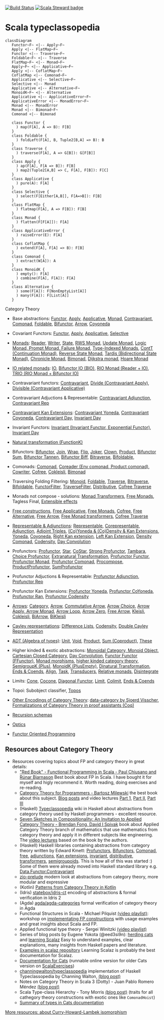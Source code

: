 [![Build Status](https://travis-ci.org/lemastero/scala_typeclassopedia.svg?branch=master)](https://travis-ci.org/lemastero/scala_typeclassopedia)
[![Scala Steward badge](https://img.shields.io/badge/Scala_Steward-helping-brightgreen.svg?style=flat&logo=data:image/png;base64,iVBORw0KGgoAAAANSUhEUgAAAA4AAAAQCAMAAAARSr4IAAAAVFBMVEUAAACHjojlOy5NWlrKzcYRKjGFjIbp293YycuLa3pYY2LSqql4f3pCUFTgSjNodYRmcXUsPD/NTTbjRS+2jomhgnzNc223cGvZS0HaSD0XLjbaSjElhIr+AAAAAXRSTlMAQObYZgAAAHlJREFUCNdNyosOwyAIhWHAQS1Vt7a77/3fcxxdmv0xwmckutAR1nkm4ggbyEcg/wWmlGLDAA3oL50xi6fk5ffZ3E2E3QfZDCcCN2YtbEWZt+Drc6u6rlqv7Uk0LdKqqr5rk2UCRXOk0vmQKGfc94nOJyQjouF9H/wCc9gECEYfONoAAAAASUVORK5CYII=)](https://scala-steward.org)

# Scala typeclassopedia

```mermaid
classDiagram
   Functor~F~ <|-- Apply~F~
   Apply <|-- FlatMap~F~
   Functor <|-- Traverse~F~
   Foldable~F~ <|-- Traverse
   FlatMap~F~ <|-- Monad~F~
   Apply~F~ <|-- Applicative~F~
   Apply <|-- CoflatMap~F~
   CoflatMap <|-- Comonad~F~
   Applicative <|-- Selective~F~
   Selective <|-- Monad
   Applicative <|-- Alternative~F~
   MonoidK~F~ <|-- Alternative
   Applicative <|-- ApplicativeError~F~
   ApplicativeError <|-- MonadError~F~
   Monad <|-- MonadError
   Monad <|-- Bimonad~F~
   Comonad <|-- Bimonad

   class Functor {
     ) map(F[A], A => B): F[B]
   }
   class Foldable {
     ) foldLeft(F[A], B, Tuple2[B,A] => B): B
   }
   class Traverse {
     ) traverse(F[A], A => G[B]): G[F[B]]
   }
   class Apply {
     ) ap(F[A], F[A => B]): F[B]
     ) map2(Tuple2[A,B] => C, F[A], F[B]): F[C]
   }
   class Applicative {
     ) pure(A): F[A]
   }
   class Selective {
     ) select(F[Either[A,B]], F[A=>B]): F[B]
   }
   class FlatMap {
     ) flatmap(F[A], A => F[B]): F[B]
   }
   class Monad {
     ) flatten(F[F[A]]): F[A]
   }
   class ApplicativeError {
     ) raiseError(E): F[A]
   }
   class CoflatMap {
     ) extend(F[A], F[A] => B): F[B]
   }
   class Comonad {
     ) extract(W[A]): A
   }
   class MonoidK {
     ) empty(): F[A]
     ) combine(F[A], F[A]): F[A]
   }
   class Alternative {
     ) some(F[A]): F[NonEmptyList[A]]
     ) many(F[A]): F[List[A]]
   }
```

Category Theory

* Base abstractions: [Functor](./BasicAbstractions.MD#functor-covariant-functor), [Apply](./BasicAbstractions.MD#apply), [Applicative](./BasicAbstractions.MD#applicative-applicative-functor), [Monad](./BasicAbstractions.MD#monad), [Contravariant](./Contravariant.MD#contravariant-contravariant-functor), [Comonad](./Comonads.MD#comonad), [Foldable](./BasicAbstractions.MD#foldable), [Bifunctor](./Bifunctors.MD#bifunctor), [Arrow](./Profunctors.MD#arrow), [Coyoneda](./KanExtensions.MD#coyoneda)

* Covariant Functors: [Functor](./BasicAbstractions.MD#functor-covariant-functor), [Apply](./BasicAbstractions.MD#apply), [Applicative](./BasicAbstractions.MD#applicative-applicative-functor), [Selective](./BasicAbstractions.MD#selective-selective-applicative-functors)

* [Monads](./BasicAbstractions.MD#monad): [Reader](./BasicAbstractions.MD#reader), [Writer](./BasicAbstractions.MD#writer), [State](./BasicAbstractions.MD#state), [RWS Monad](./BasicAbstractions.MD#rws-monad), [Update Monad](./BasicAbstractions.MD#update-monad), [Logic Monad, Prompt Monad, Failure Monad](./BasicAbstractions.MD#logic-monad-prompt-monad-failure-monad), [Type-Indexed Monads](./BasicAbstractions.MD#type-indexed-monads), [ContT (Continuation Monad)](./BasicAbstractions.MD#contt-continuation-monad), [Reverse State Monad](./BasicAbstractions.MD#reverse-state-monad), [Tardis (Bidirectional State Monad)](./BasicAbstractions.MD#tardis-bidirectional-state-monad), [Chronicle Monad](./BasicAbstractions.MD#chronicle-monad), [Bimonad](./BasicAbstractions.MD#bimonad), [Dijkstra monad](./BasicAbstractions.MD#dijkstra-monad), [Hoare Monad](./BasicAbstractions.MD#hoare-monad)

* [IO related monads](./BasicAbstractions.MD#io-related-monads): [IO](./BasicAbstractions.MD#io-monad), [Bifunctor IO (BIO)](./BasicAbstractions.MD#bifunctor-io-bio), [RIO Monad (Reader + IO)](./BasicAbstractions.MD#rio-monad-reader--io), [TRIO (RIO Monad + Bifunctor IO)](./BasicAbstractions.MD#trio-rio-monad--bifunctor-io)

* Contravariant functors: [Contravariant](./Contravariant.MD#contravariant-contravariant-functor), [Divide (Contravariant Apply)](./Contravariant.MD#divide-contravariant-apply), [Divisible (Contravariant Applicative)](./Contravariant.MD#divisible-contravariant-applicative)

* Contravariant Adjuctions & Representable: [Contravariant Adjunction](./Contravariant.MD#contravariant-adjunction), [Contravariant Rep](./Contravariant.MD#contravariant-rep)

* [Contravariant Kan Extensions](./Contravariant.MD#contravariant-kan-extensions): [Contravariant Yoneda](./Contravariant.MD#contravariant-yoneda), [Contravariant Coyoneda](./Contravariant.MD#contravariant-coyoneda), [Contravariant Day](./Contravariant.MD#contravariant-day), [Invariant Day](./Contravariant.MD#invariant-day)

* Invariant Functors: [Invariant (Invariant Functor, Exponential Functor)](./BasicAbstractions.MD#invariant-invariant-functor-exponential-functor), [Invariant Day](./HigherKinded.MD#invariant-day)

* [Natural transformation (FunctionK)](./HigherKinded.MD#natural-transformation-functionk)

* Bifunctors: [Bifunctor](./Bifunctors.MD#bifunctor), [Join](./Bifunctors.MD#bifunctor-join), [Wrap](./Bifunctors.MD#bifunctor-wrap), [Flip](./Bifunctors.MD#bifunctor-flip), [Joker](./Bifunctors.MD#bifunctor-joker), [Clown](./Bifunctors.MD#bifunctor-clown), [Product](./Bifunctors.MD#bifunctor-product), [Bifunctor Sum](./Bifunctors.MD#bifunctor-sum), [Bifunctor Tannen](./Bifunctors.MD#bifunctor-tannen), [Bifunctor Biff](./Bifunctors.MD#bifunctor-biff), [Bitraverse](./Bifunctors.MD#bitraverse), [Bifoldable](./Bifunctors.MD#bifoldable),

* Comonads: [Comonad](./Comonads.MD#comonad), [Coreader (Env comonad, Product comonad)](./Comonads.MD#coreader-env-comonad-product-comonad), [Cowriter](./Comonads.MD#cowriter), [Cofree](./Free.MD#cofree), [Cokleisli](./Comonads.MD#cokleisli), [Bimonad](./Comonads.MD#bimonad)

* Traversing Folding Filtering: [Monoid](./AbstractAlgebra.MD#monoid), [Foldable](./BasicAbstractions.MD#foldable), [Traverse](./BasicAbstractions.MD#traverse), [Bitraverse](./BasicAbstractions.MD#bitraverse), [Bifoldable](./BasicAbstractions.MD#bifoldable), [FunctorFilter](./BasicAbstractions.MD#functorfilter), [TraverseFilter](./BasicAbstractions.MD#traversefilter), [Distributive](./BasicAbstractions.MD#distributive), [Cofree Traverse](./Free.MD#cofree-traverse)

* Monads not compose - solutions: [Monad Transformers](./BasicAbstractions.MD#monad-transformers-optiont-eithert-readert), [Free Monads](./Free.MD#free-monads), Tagless Final, [Extensible effects](./BasicAbstractions.MD#extensible-effects)

* [Free constructions](./Free.MD#free-constructions), [Free Applicative](./Free.MD#free-applicative), [Free Monads](./Free.MD#free-monads), [Cofree](./Free.MD#cofree), [Free Alternative](./Free.MD#free-alternative), [Free Arrow](./Free.MD#free-arrow), [Free Monad transformers](./Free.MD#free-monad-transformers), [Cofree Traverse](./Free.MD#cofree-traverse)
 
* [Representable & Adjunctions](./Adjunction.MD#representable--adjunctions): [Representable](./Adjunction.MD#representable), [Corepresentable](./Adjunction.MD#corepresentable), [Adjunction](./Adjunction.MD#adjunction), [Adjoint Triples](./Adjunction.MD#adjoint-triples), [(Co)Yoneda & (Co)Density & Kan Extensions](./KanExtensions.MD#coyoneda--codensity--kan-extensions), [Yoneda](./KanExtensions.MD#yoneda), [Coyoneda](./KanExtensions.MD#coyoneda), [Right Kan extension](./KanExtensions.MD#right-kan-extension), [Left Kan Extension](./KanExtensions.MD#left-kan-extension), [Density Comonad](./KanExtensions.MD#density-comonad), [Codensity](./KanExtensions.MD#codensity), [Day Convolution](./KanExtensions.MD#day-convolution)

* Profunctors: [Profunctor](./Profunctors.MD#profunctor), [Star](./Profunctors.MD#star), [CoStar](./Profunctors.MD#costar), [Strong Profunctor](./Profunctors.MD#strong-profunctor), [Tambara](./Profunctors.MD#tambara), [Choice Profunctor](./Profunctors.MD#choice-profunctor), [Extranatural Transformation](./Profunctors.MD#extranatural-transformation), [Profunctor Functor](./Profunctors.MD#profunctor-functor), [Profunctor Monad](./Profunctors.MD#profunctor-monad), [Profunctor Comonad](./Profunctors.MD#profunctor-comonad), [Procompose](./Profunctors.MD#procompose),  [ProductProfunctor](./Profunctors.MD#roductprofunctor), [SumProfunctor](./Profunctors.MD#sumprofunctor)

* Profunctor Adjuctions & Representable: [Profunctor Adjunction](./Profunctors.MD#profunctor-adjunction), [Profunctor Rep](./Profunctors.MD#profunctor-rep)

* Profunctor Kan Extensions: [Profunctor Yoneda](./Profunctors.MD#profunctor-yoneda), [Profunctor CoYoneda](./Profunctors.MD#profunctor-coyoneda), [Profunctor Ran](./Profunctors.MD#profunctor-ran), [Profunctor Codensity](./Profunctors.MD#profunctor-codensity)

* [Arrows](./Profunctors.MD#arrows): [Category](./Profunctors.MD#category), [Arrow](./Profunctors.MD#arrow), [Commutative Arrow](./Profunctors.MD#commutativearrow), [Arrow Choice](./Profunctors.MD#arrow-choice), [Arrow Apply, Arrow Monad](./Profunctors.MD#arrow-apply-arrow-monad), [Arrow Loop](./Profunctors.MD#arrow-loop), [Arrow Zero](./Profunctors.MD#arrow-zero), [Free Arrow](./Free.MD#free-arrow), [Kleisli](./Profunctors.MD#kleisli), [Cokleisli](./Profunctors.MD#cokleisli), [BiArrow](./Profunctors.MD#biarrow), [BiKleisli](./Profunctors.MD#bikleisli)

* [Cayley representations](./BasicAbstractions.MD#cayley-representations): [Difference Lists](./BasicAbstractions.MD#difference-lists), [Codensity](./KanExtensions.MD#codensity), [Double Cayley Representation](./BasicAbstractions.MD#double-cayley-representation)

* [ADT (Algebra of types)](./Limits.MD#adt-algebra-of-types): [Unit](./Limits.MD#unit), [Void](./Limits.MD#void), [Product](./Limits.MD#product), [Sum (Coproduct)](./Limits.MD#sum-coproduct), [These](./Limits.MD#These)

* Higher kinded & exotic abstractions: [Monoidal Category, Monoid Object](./HigherKinded.MD#monoidal-categories-monoid-object), [Cartesian Closed Category](./HigherKinded.MD#cartesian-closed-category), [Day Convolution](./HigherKinded.MD#day-convolution), [Functor Functor (FFunctor)](./HigherKinded.MD#functor-functor-ffunctor), [Monad morphisms](./HigherKinded.MD#monad-morphisms), [higher kinded category theory](./HigherKinded.MD#higher-kinded-category-theory), [SemigroupK (Plus)](./BasicAbstractions.MD#semigroupk-plus), [MonoidK (PlusEmpty)](./BasicAbstractions.MD#monoidk-plusempty), [Dinatural Transformation](./Profunctors.MD#dinatural-transformation), [Ends & Coends](./Profunctors.MD#ends--coends), [Align](./BasicAbstractions.MD#align), [Task](./BasicAbstractions.MD#andrey-mokhov-task), [Transducers](./BasicAbstractions.MD#transducers), [Relative monads](./BasicAbstractions.MD#relative-monads), [Disintegrate](./BasicAbstractions.MD#disintegrate)

* Limits: [Cone](./Limits.MD#cone), [Cocone](./Limits.MD#cocone), [Diagonal Functor](./Limits.MD#diagonal-functor), [Limit](./Limits.MD#limit), [Colimit](./Limits.MD#colimit), [Ends & Coends](./Profunctors#ends--coends)

* Topoi: Subobject classifier, [Topos](./Topos.MD#topos)

* [Other Encodings of Category Theory](./OtherEncodingsOfCT.MD): [data-category by Sjoerd Visscher](./OtherEncodingsOfCT.MD#encoding-of-category-theory-by-sjoerd-visscher), [Formalizations of Category Theory in proof assistants (Coq)](./OtherEncodingsOfCT.MD#formalizations-of-category-theory-in-proof-assistants)

* [Recursion schemas](RecursionSchemas.MD)

* [Optics](./Optics.MD)

* [Functor Oriented Programming](/BasicAbstractions.MD#functor-oriented-programming)

## Resources about Category Theory

* Resources covering topics about FP and category theory in great details:
  * ["Red Book" - Functional Programming in Scala - Paul Chiusano and Rúnar Bjarnason](https://www.manning.com/books/functional-programming-in-scala) Best book about FP in Scala. I have bought it for myself and higly recommend it. Worth reading, doing exercises and re-reading.
  * [Category Theory for Programmers - Bartosz Milewski](https://www.blurb.com/b/9621951-category-theory-for-programmers-new-edition-hardco) the best book about this subject. [Blog posts](https://bartoszmilewski.com/2014/10/28/category-theory-for-programmers-the-preface/) and video lectures [Part 1](https://www.youtube.com/playlist?list=PLbgaMIhjbmEnaH_LTkxLI7FMa2HsnawM_), [Part II](https://www.youtube.com/playlist?list=PLbgaMIhjbmElia1eCEZNvsVscFef9m0dm), [Part III](https://www.youtube.com/playlist?list=PLbgaMIhjbmElia1eCEZNvsVscFef9m0dm)
  * (Haskell) [Typeclassopedia](https://wiki.haskell.org/Typeclassopedia) wiki in Haskell about abstractions from category theory used by Haskell programmers - excellent resource.
  * [Seven Sketches in Compositionality: An Invitation to Applied Category Theory - Brendan Fong, David I Spivak]() book about Applied Category Theory branch of mathematics that use mathematics from category theory and apply it in different subjects like engineering. The [video lectures](https://www.youtube.com/playlist?list=PLhgq-BqyZ7i5lOqOqqRiS0U5SwTmPpHQ5) based on the book by the authors.
  * (Haskell) Haskell libraries containing abstractions from category theory written by Edward Kmett:
  [Profunctors](https://hackage.haskell.org/package/profunctors/docs/Data-Profunctor.html), [Bifunctors](https://hackage.haskell.org/package/bifunctors), [Comonad](https://hackage.haskell.org/package/comonad), [free](https://hackage.haskell.org/package/free), [adjunctions](https://hackage.haskell.org/package/adjunctions), [Kan extensions](https://hackage.haskell.org/package/kan-extensions), [invariant](https://hackage.haskell.org/package/invariant), [distributive](https://hackage.haskell.org/package/distributive), [transformers](https://hackage.haskell.org/package/transformers), [semigroupoids](https://hackage.haskell.org/package/semigroupoids). This is how all of this was started :) Some of them were already moved into Haskell standard library e.g. [Data.Functor.Contravariant](https://hackage.haskell.org/package/contravariant/docs/Data-Functor-Contravariant.html)
  * [zio-prelude](https://github.com/zio/zio-prelude) modern look at abstractions from category theory, more modular and expressive
  * (Kotlin) [Patterns from Category Theory in Kotlin](https://arrow-kt.io/docs/)
  * (Idris) [statebox/idris-ct](https://github.com/statebox/idris-ct) encoding of abstractions & formal verification in Idris 2
  * (Agda) [agda/agda-categories](https://github.com/agda/agda-categories) formal verification of category theory in Agda
  * Functional Structures in Scala - Michael Pilquist [(video playlist)](https://www.youtube.com/watch?v=Dsd4pc99FSY&list=PLFrwDVdSrYE6dy14XCmUtRAJuhCxuzJp0): workshop on [implementating FP constructions](https://github.com/mpilquist/Structures) with usage examples and great insights about Scala and FP.
  * Applied functional type theory - Sergei Winitzki [(video playlist)](https://www.youtube.com/watch?v=0Ld79Lnzx_o&list=PLcoadSpY7rHXJWbUkjQ3P9MXBbXxLP8kV)
  * Series of blog posts by Eugene Yokota (@eed3si9n): [herding cats](http://eed3si9n.com/herding-cats/) and [learning Scalaz](http://eed3si9n.com/learning-scalaz/) Easy to understand examples, clear explanations, many insights from Haskell papers and literature.
  * [Examples in scalaz repository](https://github.com/scalaz/scalaz/tree/series/7.3.x/example/src/main/scala/scalaz/example) Learning Scalaz is probably the best documentation for Scalaz.
  * [Documentation for Cats](https://typelevel.org/cats/) (runnable online version for older Cats version on [ScalaExercises](https://www.scala-exercises.org/cats))
  * [channingwalton/typeclassopedia](https://github.com/channingwalton/typeclassopedia) implementation of Haskell Typeclassopedia by Channing Walton, [(blog post)](http://channingwalton.github.io/typeclassopedia/)
  * Notes on Category Theory in Scala 3 (Dotty) - Juan Pablo Romero Méndez [(blog post)](https://typista.org/categories-in-dotty/#1-categories)
  * Scala Type-class Hierarchy - Tony Morris [(blog post)](http://blog.tmorris.net/posts/scala-type-class-hierarchy/index.html) (traits for all cathegory theory constructions with exotic ones like `ComonadHoist`)
  * [Summary of types in Cats documentation](https://typelevel.org/cats/nomenclature.html)

[More resources: about Curry-Howard-Lambek isomorphism](ComputationalTrinitarianism.MD)
